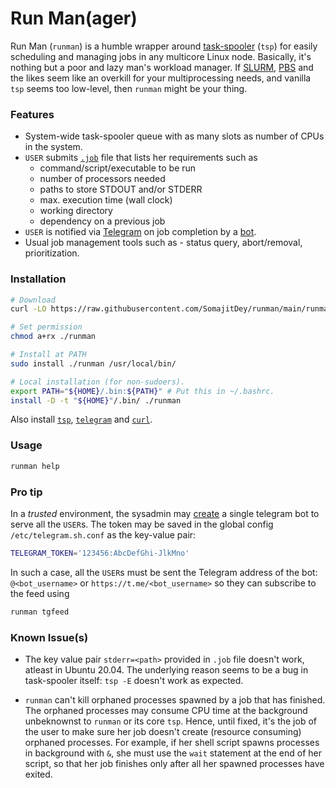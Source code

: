 # Run Man(ager)
Run Man (`runman`) is a humble wrapper around [task-spooler](http://viric.name/soft/ts/) (`tsp`) for easily scheduling and managing jobs in any multicore Linux node. Basically, it's nothing but a poor and lazy man's workload manager. If [SLURM](https://slurm.schedmd.com/documentation.html), [PBS](https://www.openpbs.org/) and the likes seem like an overkill for your multiprocessing needs, and vanilla `tsp` seems too low-level, then `runman` might be your thing.

### Features
- System-wide task-spooler queue with as many slots as number of CPUs in the system.
- `USER` submits [`.job`](/example.job) file that lists her requirements such as  
    - command/script/executable to be run
    - number of processors needed
    - paths to store STDOUT and/or STDERR
    - max. execution time (wall clock)
    - working directory
    - dependency on a previous job
- `USER` is notified via [Telegram](https://telegram.org/) on job completion by a [bot](https://github.com/fabianonline/telegram.sh).
- Usual job management tools such as - status query, abort/removal, prioritization.

### Installation
```bash
# Download
curl -LO https://raw.githubusercontent.com/SomajitDey/runman/main/runman

# Set permission
chmod a+rx ./runman

# Install at PATH
sudo install ./runman /usr/local/bin/

# Local installation (for non-sudoers).
export PATH="${HOME}/.bin:${PATH}" # Put this in ~/.bashrc.
install -D -t "${HOME}"/.bin/ ./runman
```
Also install [`tsp`](https://command-not-found.com/tsp), [`telegram`](https://github.com/fabianonline/telegram.sh#installation--configuration) and [`curl`](https://command-not-found.com/curl).

### Usage
```bash
runman help
```

### Pro tip
In a *trusted* environment, the sysadmin may [create](https://github.com/fabianonline/telegram.sh#installation--configuration) a single telegram bot to serve all the `USER`s. The token may be saved in the global config `/etc/telegram.sh.conf` as the key-value pair:
```bash
TELEGRAM_TOKEN='123456:AbcDefGhi-JlkMno'
```
In such a case, all the `USER`s must be sent the Telegram address of the bot: `@<bot_username>` or `https://t.me/<bot_username>` so they can subscribe to the feed using 
```bash
runman tgfeed
```

### Known Issue(s)
- The key value pair `stderr=<path>` provided in `.job` file doesn't work, atleast in Ubuntu 20.04. The underlying reason seems to be a bug in task-spooler itself: `tsp -E` doesn't work as expected.

- `runman` can't kill orphaned processes spawned by a job that has finished. The orphaned processes may consume CPU time at the background unbeknownst to `runman` or its core `tsp`. Hence, until fixed, it's the job of the user to make sure her job doesn't create (resource consuming) orphaned processes. For example, if her shell script spawns processes in background with `&`, she must use the `wait` statement at the end of her script, so that her job finishes only after all her spawned processes have exited.
